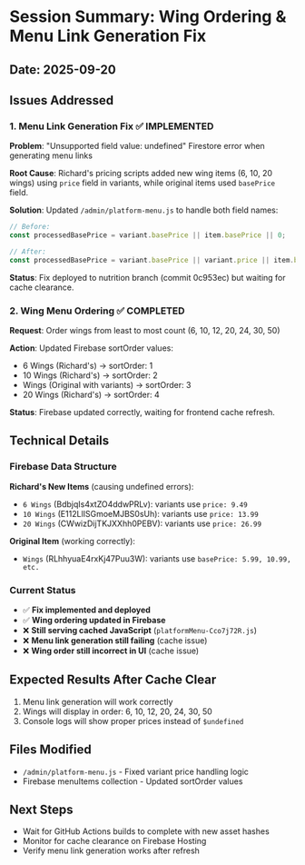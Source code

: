 # Session Summary: Wing Ordering & Menu Link Generation Fix

## Date: 2025-09-20

## Issues Addressed

### 1. Menu Link Generation Fix ✅ IMPLEMENTED
**Problem**: "Unsupported field value: undefined" Firestore error when generating menu links

**Root Cause**: Richard's pricing scripts added new wing items (6, 10, 20 wings) using `price` field in variants, while original items used `basePrice` field.

**Solution**: Updated `/admin/platform-menu.js` to handle both field names:
```javascript
// Before:
const processedBasePrice = variant.basePrice || item.basePrice || 0;

// After:
const processedBasePrice = variant.basePrice || variant.price || item.basePrice || 0;
```

**Status**: Fix deployed to nutrition branch (commit 0c953ec) but waiting for cache clearance.

### 2. Wing Menu Ordering ✅ COMPLETED
**Request**: Order wings from least to most count (6, 10, 12, 20, 24, 30, 50)

**Action**: Updated Firebase sortOrder values:
- 6 Wings (Richard's) → sortOrder: 1
- 10 Wings (Richard's) → sortOrder: 2
- Wings (Original with variants) → sortOrder: 3
- 20 Wings (Richard's) → sortOrder: 4

**Status**: Firebase updated correctly, waiting for frontend cache refresh.

## Technical Details

### Firebase Data Structure
**Richard's New Items** (causing undefined errors):
- `6 Wings` (BdbjqIs4xtZO4ddwPRLv): variants use `price: 9.49`
- `10 Wings` (E112LlISGmoeMJBS0sUh): variants use `price: 13.99`
- `20 Wings` (CWwizDijTKJXXhh0PEBV): variants use `price: 26.99`

**Original Item** (working correctly):
- `Wings` (RLhhyuaE4rxKj47Puu3W): variants use `basePrice: 5.99, 10.99, etc.`

### Current Status
- ✅ **Fix implemented and deployed**
- ✅ **Wing ordering updated in Firebase**
- ❌ **Still serving cached JavaScript** (`platformMenu-Cco7j72R.js`)
- ❌ **Menu link generation still failing** (cache issue)
- ❌ **Wing order still incorrect in UI** (cache issue)

## Expected Results After Cache Clear
1. Menu link generation will work correctly
2. Wings will display in order: 6, 10, 12, 20, 24, 30, 50
3. Console logs will show proper prices instead of `$undefined`

## Files Modified
- `/admin/platform-menu.js` - Fixed variant price handling logic
- Firebase menuItems collection - Updated sortOrder values

## Next Steps
- Wait for GitHub Actions builds to complete with new asset hashes
- Monitor for cache clearance on Firebase Hosting
- Verify menu link generation works after refresh